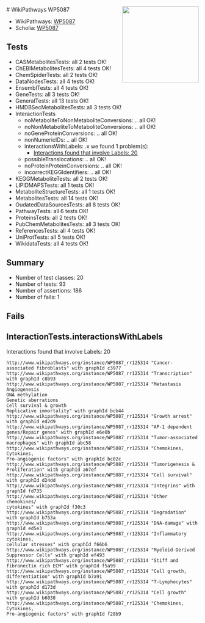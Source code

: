 <img style="float: right; width: 200px" src="https://upload.wikimedia.org/wikipedia/commons/thumb/8/83/Wplogo_with_text_500.png/640px-Wplogo_with_text_500.png" />
# WikiPathways WP5087

* WikiPathways: [WP5087](https://wikipathways.org/pathways/WP5087)
* Scholia: [WP5087](https://scholia.toolforge.org/wikipathways/WP5087)
## Tests
* CASMetabolitesTests: all 2 tests OK!
* ChEBIMetabolitesTests: all 4 tests OK!
* ChemSpiderTests: all 2 tests OK!
* DataNodesTests: all 4 tests OK!
* EnsemblTests: all 4 tests OK!
* GeneTests: all 3 tests OK!
* GeneralTests: all 13 tests OK!
* HMDBSecMetabolitesTests: all 3 tests OK!
* InteractionTests
    * noMetaboliteToNonMetaboliteConversions: .. all OK!
    * noNonMetaboliteToMetaboliteConversions: .. all OK!
    * noGeneProteinConversions: .. all OK!
    * nonNumericIDs: .. all OK!
    * interactionsWithLabels: .x we found 1 problem(s):
        * [Interactions found that involve Labels: 20](#fe97a8d7)
    * possibleTranslocations: .. all OK!
    * noProteinProteinConversions: .. all OK!
    * incorrectKEGGIdentifiers: .. all OK!
* KEGGMetaboliteTests: all 2 tests OK!
* LIPIDMAPSTests: all 1 tests OK!
* MetaboliteStructureTests: all 1 tests OK!
* MetabolitesTests: all 14 tests OK!
* OudatedDataSourcesTests: all 8 tests OK!
* PathwayTests: all 6 tests OK!
* ProteinsTests: all 2 tests OK!
* PubChemMetabolitesTests: all 3 tests OK!
* ReferencesTests: all 4 tests OK!
* UniProtTests: all 5 tests OK!
* WikidataTests: all 4 tests OK!


## Summary

* Number of test classes: 20
* Number of tests: 93
* Number of assertions: 186
* Number of fails: 1

## Fails

<a name="fe97a8d7" />

## InteractionTests.interactionsWithLabels

Interactions found that involve Labels: 20
```
http://www.wikipathways.org/instance/WP5087_rr125314 "Cancer-associated fibroblasts" with graphId c3977
http://www.wikipathways.org/instance/WP5087_rr125314 "Transcription" with graphId c8b93
http://www.wikipathways.org/instance/WP5087_rr125314 "Metastasis
Angiogenesis
DNA methylation
Genetic aberrations
Cell survival & growth
Replicative immortality" with graphId bcb44
http://www.wikipathways.org/instance/WP5087_rr125314 "Growth arrest" with graphId ed2d9
http://www.wikipathways.org/instance/WP5087_rr125314 "AP-1 dependent 
genes/Repair genes" with graphId e6e0b
http://www.wikipathways.org/instance/WP5087_rr125314 "Tumor-associated macrophages" with graphId abc58
http://www.wikipathways.org/instance/WP5087_rr125314 "Chemokines, Cytokines,
Pro-angiogenic factors" with graphId bc02c
http://www.wikipathways.org/instance/WP5087_rr125314 "Tumorigenesis & Proliferation" with graphId a67ef
http://www.wikipathways.org/instance/WP5087_rr125314 "Cell survival" with graphId d24dd
http://www.wikipathways.org/instance/WP5087_rr125314 "Integrins" with graphId fd735
http://www.wikipathways.org/instance/WP5087_rr125314 "Other chemokines/
cytokines" with graphId f30c3
http://www.wikipathways.org/instance/WP5087_rr125314 "Degradation" with graphId b753a
http://www.wikipathways.org/instance/WP5087_rr125314 "DNA-damage" with graphId ed5e3
http://www.wikipathways.org/instance/WP5087_rr125314 "Inflammatory cytokines,
cellular stresses" with graphId f66b6
http://www.wikipathways.org/instance/WP5087_rr125314 "Myeloid-Derived Suppressor Cells" with graphId ef493
http://www.wikipathways.org/instance/WP5087_rr125314 "Stiff and 
fibronectin rich ECM" with graphId f5a99
http://www.wikipathways.org/instance/WP5087_rr125314 "Cell growth,
differentiation" with graphId b7a91
http://www.wikipathways.org/instance/WP5087_rr125314 "T-Lymphocytes" with graphId d173d
http://www.wikipathways.org/instance/WP5087_rr125314 "Cell growth" with graphId b6038
http://www.wikipathways.org/instance/WP5087_rr125314 "Chemokines, Cytokines,
Pro-angiogenic factors" with graphId f28b9
```


